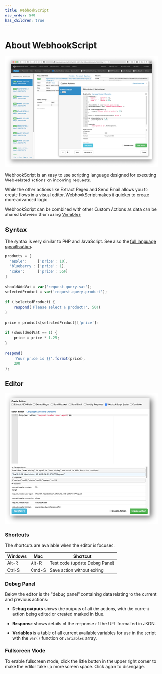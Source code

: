 ```yaml
---
title: WebhookScript
nav_order: 500
has_children: true
---
```


# About WebhookScript

!["WebhookScript" Custom Action screenshot](/images/webhookscript-in-action.png)

WebhookScript is an easy to use scripting language designed for executing Web-related actions on incoming requests. 

While the other actions like Extract Regex and Send Email allows you to create flows in a visual editor, WebhookScript makes it quicker to create more advanced logic.

WebhookScript can be combined with other Custom Actions as data can be shared between them using [Variables](/custom-actions.html#about-variables).

## Syntax

The syntax is very similar to PHP and JavaScript. See also the [full language specification](/webhookscript/reference.html).

```javascript
products = [
  'apple':     ['price': 10],
  'blueberry': ['price': 1],
  'cake':      ['price': 550]
]

shouldAddVat = var('request.query.vat');
selectedProduct = var('request.query.product');

if (!selectedProduct) {
    respond('Please select a product!', 500)
}

price = products[selectedProduct]['price'];

if (shouldAddVat == 1) {
    price = price * 1.25;
}

respond(
    'Your price is {}'.format(price),
    200
);
```

## Editor

!["WebhookScript" Custom Action screenshot](/images/webhookscript-action.png)

### Shortcuts

The shortcuts are available when the editor is focused.

| Windows  | Mac     | Shortcut                       |
|----------|---------|--------------------------------|
| Alt-R    | Alt-R   | Test code (update Debug Panel) |
| Ctrl-S   | Cmd-S   | Save action without exiting    |

### Debug Panel

Below the editor is the "debug panel" containing data relating to the current and previous actions:

* **Debug outputs** shows the outputs of all the actions, with the current action being edited or created marked in blue.

* **Response** shows details of the response of the URL formatted in JSON.

* **Variables** is a table of all current available variables for use in the script with the `var()` function or `variables` array.

### Fullscreen Mode

To enable fullscreen mode, click the little button in the upper right corner to make the editor take up more screen space. Click again to disengage.